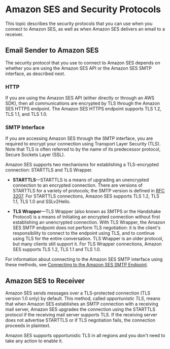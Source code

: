 # Amazon SES and Security Protocols<a name="security"></a>

This topic describes the security protocols that you can use when you connect to Amazon SES, as well as when Amazon SES delivers an email to a receiver\.

## Email Sender to Amazon SES<a name="security-client-to-ses"></a>

The security protocol that you use to connect to Amazon SES depends on whether you are using the Amazon SES API or the Amazon SES SMTP interface, as described next\.

### HTTP<a name="security-client-to-ses-api"></a>

If you are using the Amazon SES API \(either directly or through an AWS SDK\), then all communications are encrypted by TLS through the Amazon SES HTTPS endpoint\. The Amazon SES HTTPS endpoint supports TLS 1\.2, TLS 1\.1, and TLS 1\.0\. 

### SMTP Interface<a name="security-client-to-ses-smtp"></a>

If you are accessing Amazon SES through the SMTP interface, you are required to encrypt your connection using Transport Layer Security \(TLS\)\. Note that TLS is often referred to by the name of its predecessor protocol, Secure Sockets Layer \(SSL\)\.

Amazon SES supports two mechanisms for establishing a TLS\-encrypted connection: STARTTLS and TLS Wrapper\.

+ **STARTTLS**—STARTTLS is a means of upgrading an unencrypted connection to an encrypted connection\. There are versions of STARTTLS for a variety of protocols; the SMTP version is defined in [RFC 3207](https://www.ietf.org/rfc/rfc3207.txt)\. For STARTTLS connections, Amazon SES supports TLS 1\.2, TLS 1\.1, TLS 1\.0 and SSLv2Hello\.

+ **TLS Wrapper**—TLS Wrapper \(also known as SMTPS or the Handshake Protocol\) is a means of initiating an encrypted connection without first establishing an unencrypted connection\. With TLS Wrapper, the Amazon SES SMTP endpoint does not perform TLS negotiation: it is the client's responsibility to connect to the endpoint using TLS, and to continue using TLS for the entire conversation\. TLS Wrapper is an older protocol, but many clients still support it\. For TLS Wrapper connections, Amazon SES supports TLS 1\.2, TLS 1\.1 and TLS 1\.0\.

For information about connecting to the Amazon SES SMTP interface using these methods, see [Connecting to the Amazon SES SMTP Endpoint](smtp-connect.md)\.

## Amazon SES to Receiver<a name="security-ses-to-receiver"></a>

Amazon SES sends messages over a TLS\-protected connection \(TLS version 1\.0 only\) by default\. This method, called *opportunistic TLS*, means that when Amazon SES establishes an SMTP connection with a receiving mail server, Amazon SES upgrades the connection using the STARTTLS protocol if the receiving mail server supports TLS\. If the receiving server does not advertise STARTTLS or if TLS negotiation fails, the connection proceeds in plaintext\. 

Amazon SES supports opportunistic TLS in all regions and you don't need to take any action to enable it\.